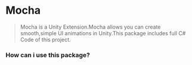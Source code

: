 # Mocha
> Mocha is a Unity Extension.Mocha allows you can create smooth,simple UI animations in Unity.This package includes full C# Code of this project.

### How can i use this package?


